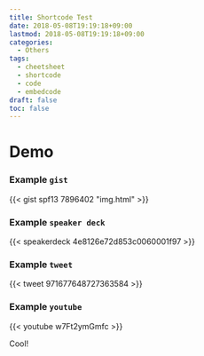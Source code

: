 ```yaml
---
title: Shortcode Test
date: 2018-05-08T19:19:18+09:00
lastmod: 2018-05-08T19:19:18+09:00
categories:
  - Others
tags:
  - cheetsheet
  - shortcode
  - code
  - embedcode
draft: false
toc: false
---
```

# Demo

### Example `gist`
{{< gist spf13 7896402 "img.html" >}}

### Example `speaker deck`
{{< speakerdeck 4e8126e72d853c0060001f97 >}}

### Example `tweet`
{{< tweet 971677648727363584 >}}

### Example `youtube`
{{< youtube w7Ft2ymGmfc >}}



Cool!
